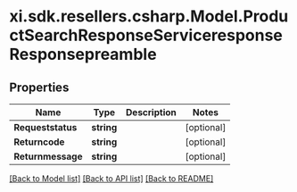# xi.sdk.resellers.csharp.Model.ProductSearchResponseServiceresponseResponsepreamble

## Properties

Name | Type | Description | Notes
------------ | ------------- | ------------- | -------------
**Requeststatus** | **string** |  | [optional] 
**Returncode** | **string** |  | [optional] 
**Returnmessage** | **string** |  | [optional] 

[[Back to Model list]](../README.md#documentation-for-models) [[Back to API list]](../README.md#documentation-for-api-endpoints) [[Back to README]](../README.md)

